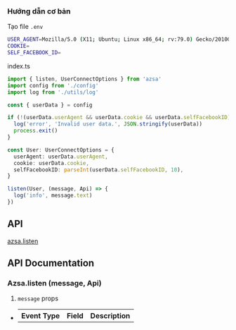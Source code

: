 ### Hướng dẫn cơ bản

Tạo file `.env`
```bash
USER_AGENT=Mozilla/5.0 (X11; Ubuntu; Linux x86_64; rv:79.0) Gecko/20100101 Firefox/79.0
COOKIE=
SELF_FACEBOOK_ID=
```
index.ts
```typescript
import { listen, UserConnectOptions } from 'azsa'
import config from './config'
import log from './utils/log'

const { userData } = config

if (!(userData.userAgent && userData.cookie && userData.selfFacebookID)) {
  log('error', 'Invalid user data.', JSON.stringify(userData))
  process.exit()
}

const User: UserConnectOptions = {
  userAgent: userData.userAgent,
  cookie: userData.cookie,
  selfFacebookID: parseInt(userData.selfFacebookID, 10),
}

listen(User, (message, Api) => {
  log('info', message.text)
})
```

## API
[azsa.listen](#Azsa.listen)


## API Documentation
### Azsa.listen (message, Api)
  1. `message` props
  - <table>
      <tr>
        <th>Event Type</th>
        <th>Field</th>
        <th>Description</th>
      </tr>
    </table>